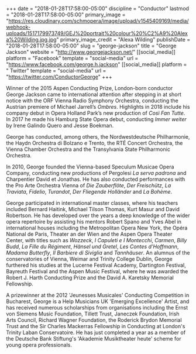 +++
date = "2018-01-28T17:58:00-05:00"
discipline = "Conductor"
lastmod = "2018-01-28T17:58:00-05:00"
primary_image = "https://res.cloudinary.com/schmopera/image/upload/v1545409169/media/webhook-uploads/1517179973749/GEJ%20portrait%20colour%20%C2%A9%20Alexa%20Wilding.jpg.jpg"
primary_image_credit = "Alexa Wilding"
publishDate = "2018-01-28T17:58:00-05:00"
slug = "george-jackson"
title = "George Jackson"
website = "http://www.georgejackson.net/"
[[social_media]]
platform = "Facebook"
template = "social-media"
url = "https://www.facebook.com/george.h.jackson"
[[social_media]]
platform = " Twitter"
template = "social-media"
url = "https://twitter.com/ConductorGeorge"
+++

Winner of the 2015 Aspen Conducting Prize, London-born conductor George Jackson came to international attention after stepping in at short notice with the ORF Vienna Radio Symphony Orchestra, conducting the Austrian premiere of Michael Jarrell’s *Ombres*. Highlights in 2018 include his company debut in Opera Holland Park’s new production of *Così Fan Tutte*. In 2017 he made his Hamburg State Opera debut, conducting *Immer weiter* by Irene Galindo Quero and Jesse Boekman.

George has conducted, among others, the Nordwestdeutsche Philharmonie, the Haydn Orchestra di Bolzano e Trento, the RTÉ Concert Orchestra, the Vienna Chamber Orchestra and the Transylvania State Philharmonic Orchestra.

In 2010, George founded the Vienna-based Speculum Musicae Opera Company, conducting new productions of Pergolesi *La serva padrona* and Charpentier David et Jonathas. He has also conducted performances with the Pro Arte Orchestra Vienna of *Die Zauberflöte*, *Der Freischütz*, *La Traviata*, *Fidelio*, *Turandot*, *Der Fliegende Holländer* and *La Bohème*.

George participated in international master classes, where his teachers included Bernard Haitink, Michael Tilson Thomas, Kurt Masur and David Robertson. He has developed over the years a deep knowledge of the wider opera repertoire by assisting his mentors Robert Spano and Yves Abel in international houses including the Metropolitan Opera New York, the Opéra National de Paris, Theater an der Wien and the Aspen Opera Theater Center, with titles such as *Wozzeck*, *I Capuleti e I Montecchi*, *Carmen*, *Billy Budd*, *La Fille du Régiment*, *Hänsel und Gretel*, *Les Contes d’Hoffmann*, *Madama Butterfly*, *Il Barbiere di Siviglia* and *Tannhäuser*. An alumnus of the conservatories of Vienna, Weimar and Trinity College Dublin, George furthered his studies at the Lucerne Festival Academy, Dartington Festival, Bayreuth Festival and the Aspen Music Festival, where he was awarded the Robert J. Harth Conducting Prize and the David A. Karetsky Memorial Fellowship.

A prizewinner at the 2012 'Jeunesses Musicales' Conducting Competition in Bucharest, George is a Help Musicians UK 'Emerging Excellence' Artist, and has received numerous scholarships from organisations including the Ernst von Siemens Music Foundation, Tillett Trust, Janeczek Foundation, Irish Arts Council, Richard Wagner Foundation, the Roderick Brydon Memorial Trust and the Sir Charles Mackerras Fellowship in Conducting at London's Trinity Laban Conservatoire. He has just completed a year as a member of the Deutsche Bank Stiftung's 'Akademie Musiktheater heute' scheme for young opera professionals.
